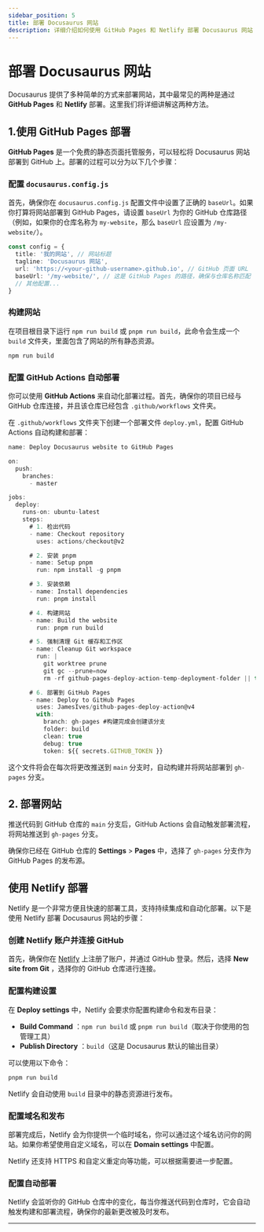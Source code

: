 ```yaml
---
sidebar_position: 5
title: 部署 Docusaurus 网站
description: 详细介绍如何使用 GitHub Pages 和 Netlify 部署 Docusaurus 网站
---
```


# 部署 Docusaurus 网站

Docusaurus 提供了多种简单的方式来部署网站，其中最常见的两种是通过 **GitHub Pages** 和 **Netlify** 部署。这里我们将详细讲解这两种方法。

## 1.使用 GitHub Pages 部署

**GitHub Pages** 是一个免费的静态页面托管服务，可以轻松将 Docusaurus 网站部署到 GitHub 上。部署的过程可以分为以下几个步骤：

### 配置 `docusaurus.config.js`

首先，确保你在 `docusaurus.config.js` 配置文件中设置了正确的 `baseUrl`。如果你打算将网站部署到 GitHub Pages，请设置 `baseUrl` 为你的 GitHub 仓库路径（例如，如果你的仓库名称为 `my-website`，那么 `baseUrl` 应设置为 `/my-website/`）。

```TypeScript
const config = {
  title: '我的网站', // 网站标题
  tagline: 'Docusaurus 网站',
  url: 'https://<your-github-username>.github.io', // GitHub 页面 URL
  baseUrl: '/my-website/', // 这是 GitHub Pages 的路径，确保与仓库名称匹配
  // 其他配置...
}
```

### 构建网站

在项目根目录下运行 `npm run build` 或 `pnpm run build`，此命令会生成一个 `build` 文件夹，里面包含了网站的所有静态资源。

```TypeScript
npm run build
```

### 配置 GitHub Actions 自动部署

你可以使用 **GitHub Actions** 来自动化部署过程。首先，确保你的项目已经与 GitHub 仓库连接，并且该仓库已经包含 `.github/workflows` 文件夹。

在 `.github/workflows` 文件夹下创建一个部署文件 `deploy.yml`，配置 GitHub Actions 自动构建和部署：

```TypeScript
name: Deploy Docusaurus website to GitHub Pages

on:
  push:
    branches:
      - master

jobs:
  deploy:
    runs-on: ubuntu-latest
    steps:
      # 1. 检出代码
      - name: Checkout repository
        uses: actions/checkout@v2

      # 2. 安装 pnpm
      - name: Setup pnpm
        run: npm install -g pnpm

      # 3. 安装依赖
      - name: Install dependencies
        run: pnpm install

      # 4. 构建网站
      - name: Build the website
        run: pnpm run build

      # 5. 强制清理 Git 缓存和工作区
      - name: Cleanup Git workspace
        run: |
          git worktree prune
          git gc --prune=now
          rm -rf github-pages-deploy-action-temp-deployment-folder || true

      # 6. 部署到 GitHub Pages
      - name: Deploy to GitHub Pages
        uses: JamesIves/github-pages-deploy-action@v4
        with:
          branch: gh-pages #构建完成会创建该分支
          folder: build
          clean: true
          debug: true
          token: ${{ secrets.GITHUB_TOKEN }}
```

这个文件将会在每次将更改推送到 `main` 分支时，自动构建并将网站部署到 `gh-pages` 分支。

## 2. 部署网站

推送代码到 GitHub 仓库的 `main` 分支后，GitHub Actions 会自动触发部署流程，将网站推送到 `gh-pages` 分支。

确保你已经在 GitHub 仓库的 **Settings** > **Pages** 中，选择了 `gh-pages` 分支作为 GitHub Pages 的发布源。

## 使用 Netlify 部署

Netlify 是一个非常方便且快速的部署工具，支持持续集成和自动化部署。以下是使用 Netlify 部署 Docusaurus 网站的步骤：

### 创建 Netlify 账户并连接 GitHub

首先，确保你在 [Netlify](https://www.netlify.com/) 上注册了账户，并通过 GitHub 登录。然后，选择  **New site from Git** ，选择你的 GitHub 仓库进行连接。

### 配置构建设置

在 **Deploy settings** 中，Netlify 会要求你配置构建命令和发布目录：

* **Build Command** ：`npm run build` 或 `pnpm run build`（取决于你使用的包管理工具）
* **Publish Directory** ：`build`（这是 Docusaurus 默认的输出目录）

可以使用以下命令：

```TypeScript
pnpm run build
```

Netlify 会自动使用 `build` 目录中的静态资源进行发布。

### 配置域名和发布

部署完成后，Netlify 会为你提供一个临时域名，你可以通过这个域名访问你的网站。如果你希望使用自定义域名，可以在 **Domain settings** 中配置。

Netlify 还支持 HTTPS 和自定义重定向等功能，可以根据需要进一步配置。

### 配置自动部署

Netlify 会监听你的 GitHub 仓库中的变化，每当你推送代码到仓库时，它会自动触发构建和部署流程，确保你的最新更改被及时发布。

---